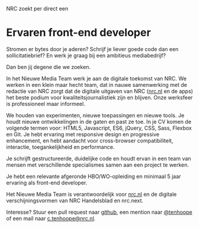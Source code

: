 NRC zoekt per direct een
# Ervaren front-end developer

Stromen er bytes door je aderen? Schrijf je liever goede code dan een sollicitatiebrief? En werk je graag bij een ambitieus mediabedrijf?

Dan ben jij degene die we zoeken.

In het Nieuwe Media Team werk je aan de digitale toekomst van NRC. We werken in een klein maar hecht team, dat in nauwe samenwerking met de redactie van NRC zorgt dat de digitale uitgaven van NRC ([nrc.nl](http://www.nrc.nl) en de apps)  het beste podium voor kwaliteitsjournalistiek zijn en blijven. Onze werksfeer is professioneel maar informeel.

We houden van experimenten, nieuwe toepassingen en nieuwe tools. Je houdt nieuwe ontwikkelingen in de gaten en past ze toe. 
In je CV komen de volgende termen voor: HTML5, Javascript, ES6, jQuery, CSS, Sass, Flexbox en Git. Je hebt ervaring met responsive design en progressive enhancement, en hebt aandacht voor cross-browser compatibiliteit, interactie, toegankelijkheid en performance.

Je schrijft gestructureerde, duidelijke code en houdt ervan in een team van mensen met verschillende specialismes samen aan een project te werken.

Je hebt een relevante afgeronde HBO/WO-opleiding en minimaal 5 jaar ervaring als front-end developer. 

Het Nieuwe Media Team is verantwoordelijk voor [nrc.nl](http://www.nrc.nl) en de digitale verschijningsvormen van NRC Handelsblad en nrc.next.

Interesse? Stuur een pull request naar [github](https://github.com/nrcmedia/nrc-zoekt-developer/), een mention naar [@tenhoope](http://twitter.com/tenhoope) of een mail naar c.tenhoope@nrc.nl.

